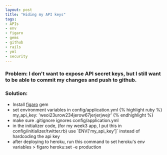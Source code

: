 ```yaml
---
layout: post
title: "Hiding my API keys"
tags:
- APIs
- env
- figaro
- gems
- github
- rails
- yml
- security
---
```


### Problem: I don't want to expose API secret keys, but I still want to be able to commit my changes and push to github.

### Solution:
<ul>
	<li>Install <a href="https://github.com/laserlemon/figaro">figaro</a> gem</li>
	<li>set environment variables in config/application.yml
{% highlight ruby %}
my_api_key: 'weoi23urow234jerow67jerjerjwejr'
{% endhighlight %}
</li>
	<li>make sure .gitignore ignores config/application.yml</li>
	<li>in the initializer code, (for my week3 app, I put this in config/initializer/twitter.rb) use `ENV['my_api_key']` instead of hardcoding the api key</li>
	<li>after deploying to heroku, run this command to set heroku's env variables
> figaro heroku:set -e production
</li>
</ul>
